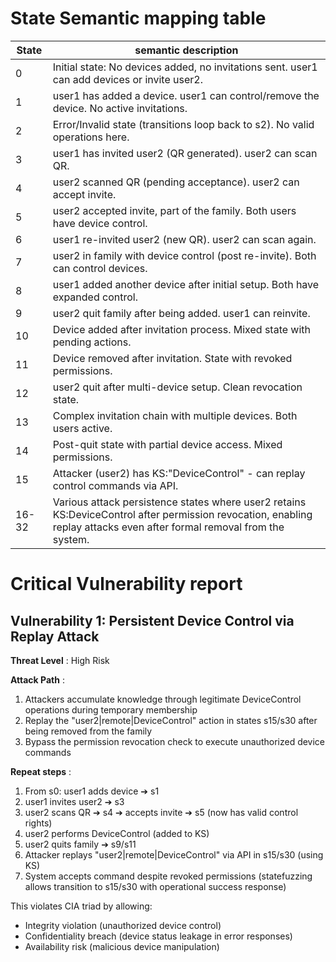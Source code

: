 # State Semantic mapping table
State | semantic description
-----|---------
0 | Initial state: No devices added, no invitations sent. user1 can add devices or invite user2.
1 | user1 has added a device. user1 can control/remove the device. No active invitations.
2 | Error/Invalid state (transitions loop back to s2). No valid operations here.
3 | user1 has invited user2 (QR generated). user2 can scan QR.
4 | user2 scanned QR (pending acceptance). user2 can accept invite.
5 | user2 accepted invite, part of the family. Both users have device control.
6 | user1 re-invited user2 (new QR). user2 can scan again.
7 | user2 in family with device control (post re-invite). Both can control devices.
8 | user1 added another device after initial setup. Both have expanded control.
9 | user2 quit family after being added. user1 can reinvite.
10 | Device added after invitation process. Mixed state with pending actions.
11 | Device removed after invitation. State with revoked permissions.
12 | user2 quit after multi-device setup. Clean revocation state.
13 | Complex invitation chain with multiple devices. Both users active.
14 | Post-quit state with partial device access. Mixed permissions.
15 | Attacker (user2) has KS:"DeviceControl" - can replay control commands via API.
16-32 | Various attack persistence states where user2 retains KS:DeviceControl after permission revocation, enabling replay attacks even after formal removal from the system.

# Critical Vulnerability report
## Vulnerability 1: Persistent Device Control via Replay Attack
**Threat Level** : High Risk

**Attack Path** :
1. Attackers accumulate knowledge through legitimate DeviceControl operations during temporary membership
2. Replay the "user2|remote|DeviceControl" action in states s15/s30 after being removed from the family
3. Bypass the permission revocation check to execute unauthorized device commands

**Repeat steps** :
1. From s0: user1 adds device ➔ s1
2. user1 invites user2 ➔ s3
3. user2 scans QR ➔ s4 ➔ accepts invite ➔ s5 (now has valid control rights)
4. user2 performs DeviceControl (added to KS)
5. user2 quits family ➔ s9/s11
6. Attacker replays "user2|remote|DeviceControl" via API in s15/s30 (using KS)
7. System accepts command despite revoked permissions (statefuzzing allows transition to s15/s30 with operational success response)

This violates CIA triad by allowing:
- Integrity violation (unauthorized device control)
- Confidentiality breach (device status leakage in error responses)
- Availability risk (malicious device manipulation)